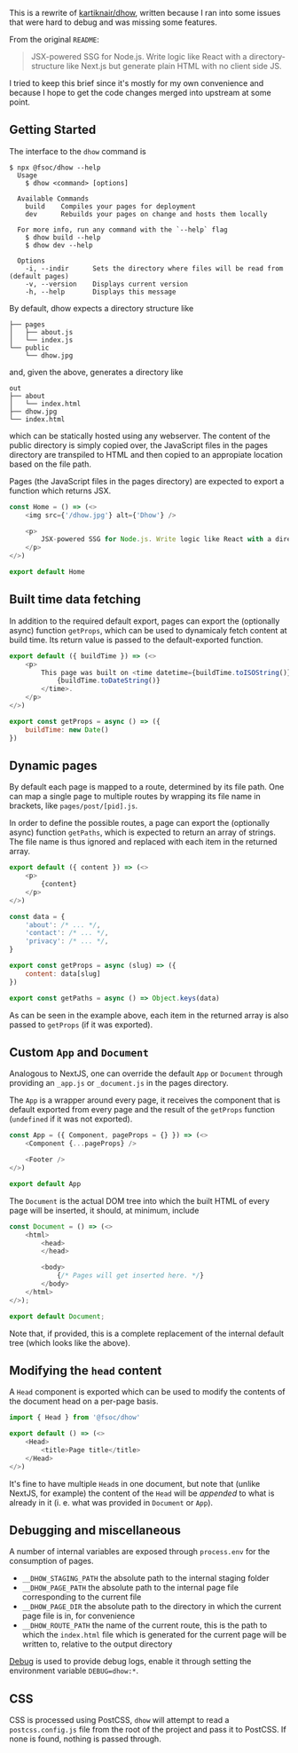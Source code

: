 This is a rewrite of [kartiknair/dhow](https://github.com/kartiknair/dhow), written because I ran into some issues that were hard to debug and was missing some features.

From the original `README`:

>JSX-powered SSG for Node.js. Write logic like React with a directory-structure like Next.js but generate plain HTML with no client side JS.

I tried to keep this brief since it's mostly for my own convenience and because I hope to get the code changes merged into upstream at some point.

## Getting Started

The interface to the `dhow` command is

```
$ npx @fsoc/dhow --help
  Usage
    $ dhow <command> [options]

  Available Commands
    build    Compiles your pages for deployment
    dev      Rebuilds your pages on change and hosts them locally

  For more info, run any command with the `--help` flag
    $ dhow build --help
    $ dhow dev --help

  Options
    -i, --indir      Sets the directory where files will be read from  (default pages)
    -v, --version    Displays current version
    -h, --help       Displays this message
```

By default, dhow expects a directory structure like

```
├── pages
│   ├── about.js
│   └── index.js
└── public
    └── dhow.jpg
```

and, given the above, generates a directory like

```
out
├── about
│   └── index.html
├── dhow.jpg
└── index.html
```

which can be statically hosted using any webserver. The content of the public directory is simply copied over, the JavaScript files in the pages directory are transpiled to HTML and then copied to an appropiate location based on the file path.

Pages (the JavaScript files in the pages directory) are expected to export a function which returns JSX.

```js
const Home = () => (<>
    <img src={'/dhow.jpg'} alt={'Dhow'} />

    <p>
        JSX-powered SSG for Node.js. Write logic like React with a directory-structure like Next.js but generate plain HTML with no client side JS.
    </p>
</>)

export default Home
```

## Built time data fetching

In addition to the required default export, pages can export the (optionally async) function `getProps`, which can be used to dynamicaly fetch content at build time. Its return value is passed to the default-exported function.

```js
export default ({ buildTime }) => (<>
    <p>
        This page was built on <time datetime={buildTime.toISOString()}>
            {buildTime.toDateString()}
        </time>.
    </p>
</>)

export const getProps = async () => ({
    buildTime: new Date()
})
```

## Dynamic pages

By default each page is mapped to a route, determined by its file path. One can map a single page to multiple routes by wrapping its file name in brackets, like `pages/post/[pid].js`.

In order to define the possible routes, a page can export the (optionally async) function `getPaths`, which is expected to return an array of strings. The file name is thus ignored and replaced with each item in the returned array.

```js
export default ({ content }) => (<>
    <p>
        {content}
    </p>
</>)

const data = {
    'about': /* ... */,
    'contact': /* ... */,
    'privacy': /* ... */,
}

export const getProps = async (slug) => ({
    content: data[slug]
})

export const getPaths = async () => Object.keys(data)
```

As can be seen in the example above, each item in the returned array is also passed to `getProps` (if it was exported).

## Custom `App` and `Document`

Analogous to NextJS, one can override the default `App` or `Document` through providing an `_app.js` or `_document.js` in the pages directory.

The `App` is a wrapper around every page, it receives the component that is default exported from every page and the result of the `getProps` function (`undefined` if it was not exported).

```js
const App = ({ Component, pageProps = {} }) => (<>
    <Component {...pageProps} />

    <Footer />
</>)

export default App
```

The `Document` is the actual DOM tree into which the built HTML of every page will be inserted, it should, at minimum, include

```js
const Document = () => (<>
    <html>
        <head>
        </head>

        <body>
            {/* Pages will get inserted here. */}
        </body>
    </html>
</>);

export default Document;
```

Note that, if provided, this is a complete replacement of the internal default tree (which looks like the above).

## Modifying the `head` content

A `Head` component is exported which can be used to modify the contents of the document head on a per-page basis.

```js
import { Head } from '@fsoc/dhow'

export default () => (<>
    <Head>
        <title>Page title</title>
    </Head>
</>)
```

It's fine to have multiple `Head`s in one document, but note that (unlike NextJS, for example) the content of the `Head` will be _appended_ to what is already in it (i. e. what was provided in `Document` or `App`).

## Debugging and miscellaneous

A number of internal variables are exposed through `process.env` for the consumption of pages.

- `__DHOW_STAGING_PATH` the absolute path to the internal staging folder
- `__DHOW_PAGE_PATH` the absolute path to the internal page file corresponding to the current file
- `__DHOW_PAGE_DIR` the absolute path to the directory in which the current page file is in, for convenience
- `__DHOW_ROUTE_PATH` the name of the current route, this is the path to which the `index.html` file which is generated for the current page will be written to, relative to the output directory

[Debug](https://github.com/visionmedia/debug) is used to provide debug logs, enable it through setting the environment variable `DEBUG=dhow:*`.

## CSS

CSS is processed using PostCSS, `dhow` will attempt to read a `postcss.config.js` file from the root of the project and pass it to PostCSS. If none is found, nothing is passed through.
